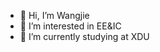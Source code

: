 - 👋 Hi, I’m Wangjie
- 👀 I’m interested in EE&IC
- 🌱 I’m currently studying at XDU 

<!---
jwangtobeno1/jwangtobeno1 is a ✨ special ✨ repository because its `README.md` (this file) appears on your GitHub profile.
You can click the Preview link to take a look at your changes.
--->
